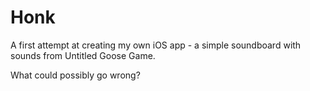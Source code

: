 # Honk
A first attempt at creating my own iOS app - a simple soundboard with sounds from Untitled Goose Game.

What could possibly go wrong?


